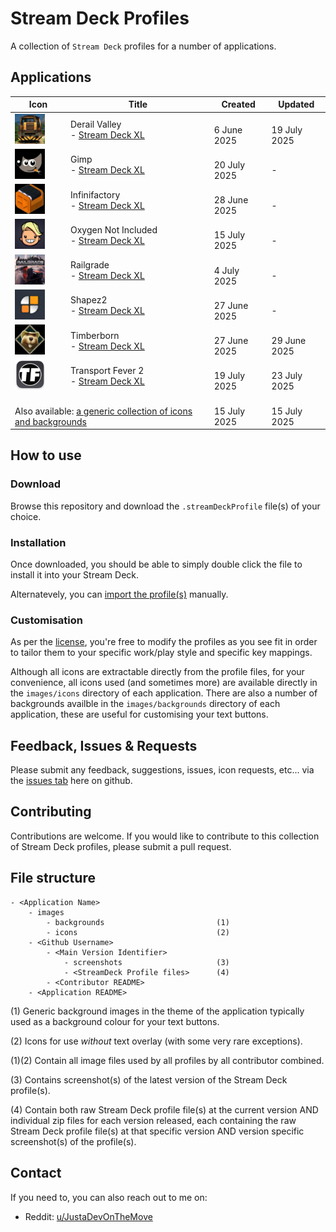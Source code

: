# Stream Deck Profiles

A collection of `Stream Deck` profiles for a number of applications.

## Applications

<table>
    <thead>
        <tr>
            <th width="75">Icon</th>
            <th>Title</th>
            <th>Created</th>
            <th>Updated</th>
        </tr>
    </thead>
    <tbody>
        <tr>
            <td><img src="./DerailValley/images/icons/app-derail-valley.png" alt="Derail Valley" width="48" /></td>
            <td>Derail Valley<br />- <a href="DerailValley/StreamDeckXL/README.md">Stream Deck XL</a></td>
            <td><br />6 June 2025</td>
            <td><br />19 July 2025</td>
        </tr>
        <tr>
            <td><img src="./Gimp/images/icons/app-gimp.png" alt="Gimp" width="48" /></td>
            <td>Gimp<br />- <a href="Gimp/StreamDeckXL/README.md">Stream Deck XL</a></td>
            <td><br />20 July 2025</td>
            <td><br />-</td>
        </tr>
        <tr>
            <td><img src="./Infinifactory/images/icons/app-infinifactory.png" alt="Infinifactory" width="48" /></td>
            <td>Infinifactory<br />- <a href="Infinifactory/StreamDeckXL/README.md">Stream Deck XL</a></td>
            <td><br />28 June 2025</td>
            <td><br />-</td>
        </tr>
        <tr>
            <td><img src="./OxygenNotIncluded/images/icons/app-oxygen.png" alt="Oxygen Not Include" width="48" /></td>
            <td>Oxygen Not Included<br />- <a href="OxygenNotIncluded/StreamDeckXL/README.md">Stream Deck XL</a></td>
            <td><br />15 July 2025</td>
            <td><br />-</td>
        </tr>
        <tr>
            <td><img src="./Railgrade/images/icons/app-railgrade.png" alt="Railgrade" width="48" /></td>
            <td>Railgrade<br />- <a href="Railgrade/StreamDeckXL/README.md">Stream Deck XL</a></td>
            <td><br />4 July 2025</td>
            <td><br />-</td>
        </tr>
        <tr>
            <td><img src="./Shapez2/images/icons/app-shapez2.png" alt="Shapez2" width="48" /></td>
            <td>Shapez2<br />- <a href="Shapez2/StreamDeckXL/README.md">Stream Deck XL</a></td>
            <td><br />27 June 2025</td>
            <td><br />-</td>
        </tr>
        <tr>
            <td><img src="./Timberborn/images/icons/app-timberborn.png" alt="Timberborn" width="48" /></td>
            <td>Timberborn<br />- <a href="Timberborn/StreamDeckXL/README.md">Stream Deck XL</a></td>
            <td><br />27 June 2025</td>
            <td><br />29 June 2025</td>
        </tr>
        <tr>
            <td><img src="./TransportFever2/images/icons/app-transport-fever-2.png" alt="Transport Fever 2" width="48" /></td>
            <td>Transport Fever 2<br />- <a href="TransportFever2/StreamDeckXL/README.md">Stream Deck XL</a></td>
            <td><br />19 July 2025</td>
            <td><br />23 July 2025</td>
        </tr>
        <tr>
            <td colspan="2"><br />Also available: <a href="Generic/README.md">a generic collection of icons and backgrounds</a></td>
            <td><br />15 July 2025</td>
            <td><br />15 July 2025</td>
        </tr>
    </tbody>
</table>



## How to use

### Download

Browse this repository and download the `.streamDeckProfile` file(s) of your choice.

### Installation

Once downloaded, you should be able to simply double click the file to install it into your Stream Deck.

Alternatevely, you can <a href="https://help.elgato.com/hc/en-us/articles/360048424432-Elgato-Stream-Deck-How-to-Back-Up-and-Restore-Profiles" target="_blank">import the profile(s)</a> manually.

### Customisation

As per the [license](LICENSE.md), you're free to modify the profiles as you see fit in order to tailor them to your specific work/play style and specific key mappings.

Although all icons are extractable directly from the profile files, for your convenience, all icons used (and sometimes more) are available directly in the `images/icons` directory of each application. There are also a number of backgrounds availble in the `images/backgrounds` directory of each application, these are useful for customising your text buttons.

## Feedback, Issues & Requests

Please submit any feedback, suggestions, issues, icon requests, etc... via the <a href="https://github.com/JustaDevOnTheMove/StreamDeckProfiles/issues" target="_blank">issues tab</a> here on github.

## Contributing

Contributions are welcome. If you would like to contribute to this collection of Stream Deck profiles, please submit a pull request.

## File structure

```
- <Application Name>
    - images
        - backgrounds                         (1)
        - icons                               (2)
    - <Github Username>
        - <Main Version Identifier>
            - screenshots                     (3)
            - <StreamDeck Profile files>      (4)
        - <Contributor README>
    - <Application README>
```

(1) Generic background images in the theme of the application typically used as a background colour for your text buttons.

(2) Icons for use <em>without</em> text overlay (with some very rare exceptions).

(1)(2) Contain all image files used by all profiles by all contributor combined.

(3) Contains screenshot(s) of the latest version of the Stream Deck profile(s).

(4) Contain both raw Stream Deck profile file(s) at the current version AND individual zip files for each version released, each containing the raw Stream Deck profile file(s) at that specific version AND version specific screenshot(s) of the profile(s).

## Contact

If you need to, you can also reach out to me on:

- Reddit: [u/JustaDevOnTheMove](https://www.reddit.com/user/JustaDevOnTheMove/)
